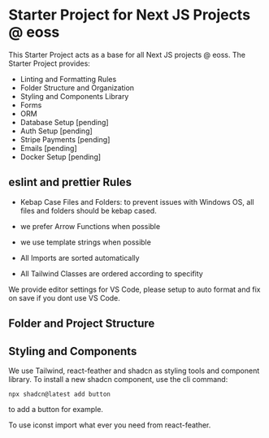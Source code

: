 # Starter Project for Next JS Projects @ eoss

This Starter Project acts as a base for all Next JS projects @ eoss. The Starter Project provides:

- Linting and Formatting Rules
- Folder Structure and Organization
- Styling and Components Library
- Forms
- ORM
- Database Setup [pending]
- Auth Setup [pending]
- Stripe Payments [pending]
- Emails [pending]
- Docker Setup [pending]

## eslint and prettier Rules

- Kebap Case Files and Folders: to prevent issues with Windows OS, all files and folders should be kebap cased.
- we prefer Arrow Functions when possible
- we use template strings when possible

- All Imports are sorted automatically
- All Tailwind Classes are ordered according to specifity

We provide editor settings for VS Code, please setup to auto format and fix on save if you dont use VS Code.

## Folder and Project Structure

## Styling and Components

We use Tailwind, react-feather and shadcn as styling tools and component library. To install a new shadcn component, use the cli command:

`npx shadcn@latest add button`

to add a button for example.

To use iconst import what ever you need from react-feather.
